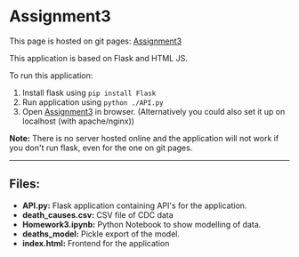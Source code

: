 # Assignment3

This page is hosted on git pages: [Assignment3](https://ketakisrao.github.io/Assignment3/)

This application is based on Flask and HTML JS.

To run this application:
1. Install flask using
`pip install Flask`
2. Run application using
`python ./API.py`
3. Open [Assignment3](https://ketakisrao.github.io/Assignment3/) in browser.
(Alternatively you could also set it up on localhost (with apache/nginx))

**Note:** There is no server hosted online and the application will not work if you don't run flask, even for the one on git pages.

---

## Files:
- **API.py:** Flask application containing API's for the application.
- **death_causes.csv:** CSV file of CDC data
- **Homework3.ipynb:** Python Notebook to show modelling of data.
- **deaths_model:** Pickle export of the model.
- **index.html:** Frontend for the application
